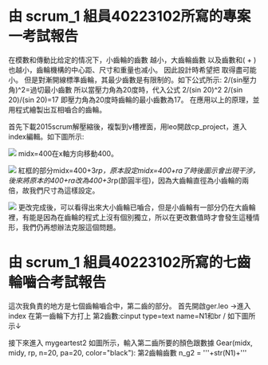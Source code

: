 # 由 scrum_1 組員40223102所寫的專案一考試報告
在模數和傳動比给定的情况下，小齒輪的齒數 越小，大齒輪齒數 以及齒數和( + )也越小，齒輪機構的中心距、尺寸和重量也减小。
因此設計時希望把 取得盡可能小。
  但是對漸開線標準齒輪，其最少齒數是有限制的。如下公式所示:
2/(sin壓力角)^2=過切最小齒數
  所以當壓力角為20度時，代入公式  2/(sin 20)^2
2/(sin 20)/(sin 20)=17
即壓力角為20度時齒輪的最小齒數為17。
  在應用以上的原理，並用程式繪製出互相嚙合的齒輪。


  首先下載2015scrum解壓縮後，複製到v槽裡面，用leo開啟cp_project，進入index編輯。如下圖所示:

![](https://copy.com/bjyqrip9R1MHNFWZ)
midx=400在x軸方向移動400。

![](https://copy.com/GWxK8i71Vtx8o46J)
紅框的部分midx=400+3*rp，原本設定midx=400+ra了時後圖示會出現干涉，後來將原本的400+ra改為400+3*rp(節圓半徑)，因為大齒輪直徑為小齒輪的兩倍，故我們尺寸為這樣設定。

![](https://copy.com/tcUZ96gwWO28DjsC)
更改完成後，可以看得出來大小齒輪已嚙合，但是小齒輪有一部分仍在大齒輪裡，有能是因為在齒輪的程式上沒有個別獨立，所以在更改數值時才會發生這種情形，我們仍再想辦法克服這個問題。

# 由 scrum_1 組員40223102所寫的七齒輪嚙合考試報告
這次我負責的地方是七個齒輪嚙合中，第二齒的部分。
首先開啟ger.leo →進入index 
在第一齒輪下方打上
第2齒數:cinput type=text name=N1和br /
如下圖所示↓

接下來進入 mygeartest2
如圖所示，輸入第二齒所要的顏色跟數據 
Gear(midx, midy, rp, n=20, pa=20, color="black"):
第2齒輪齒數
n_g2 = '''+str(N1)+'''
